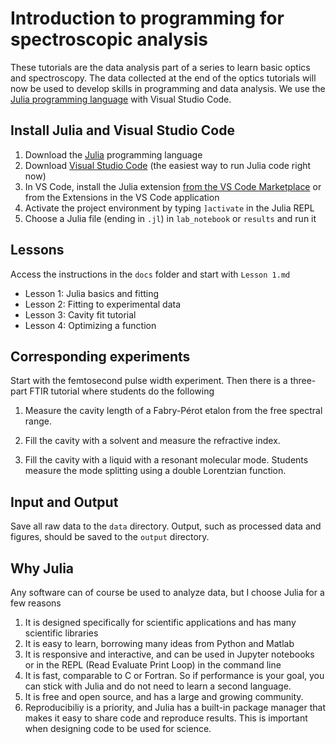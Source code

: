 # Introduction to programming for spectroscopic analysis

These tutorials are the data analysis part of a series to learn basic optics and spectroscopy.
The data collected at the end of the optics tutorials will now be used
to develop skills in programming and data analysis.
We use the [Julia programming language](https://julialang.org) with Visual Studio Code. 


## Install Julia and Visual Studio Code

1. Download the [Julia](https://julialang.org/downloads/) programming language
2. Download [Visual Studio Code](https://code.visualstudio.com/download) (the easiest way to run Julia code right now)
3. In VS Code, install the Julia extension [from the VS Code Marketplace](https://marketplace.visualstudio.com/items?itemName=julialang.language-julia) or from the Extensions in the VS Code application
4. Activate the project environment by typing `]activate` in the Julia REPL
5. Choose a Julia file (ending in `.jl`) in `lab_notebook` or `results` and run it


## Lessons

Access the instructions in the `docs` folder and start with `Lesson 1.md`

- Lesson 1: Julia basics and fitting
- Lesson 2: Fitting to experimental data
- Lesson 3: Cavity fit tutorial
- Lesson 4: Optimizing a function


## Corresponding experiments

Start with the femtosecond pulse width experiment.
Then there is a three-part FTIR tutorial where students do the following

1. Measure the cavity length of a Fabry-Pérot etalon from the free spectral range.

2. Fill the cavity with a solvent and measure the refractive index.

3. Fill the cavity with a liquid with a resonant molecular mode. Students measure the mode splitting using a double Lorentzian function.


## Input and Output

Save all raw data to the `data` directory.
Output, such as processed data and figures, should be saved to the `output` directory.


## Why Julia

Any software can of course be used to analyze data,
but I choose Julia for a few reasons

1. It is designed specifically for scientific applications and has many scientific libraries
2. It is easy to learn, borrowing many ideas from Python and Matlab
3. It is responsive and interactive, and can be used in Jupyter notebooks or in the REPL (Read Evaluate Print Loop) in the command line
4. It is fast, comparable to C or Fortran. So if performance is your goal, you can stick with Julia and do not need to learn a second language.
5. It is free and open source, and has a large and growing community.
6. Reproducibiliy is a priority, and Julia has a built-in package manager that makes it easy to share code and reproduce results. This is important when designing code to be used for science.
